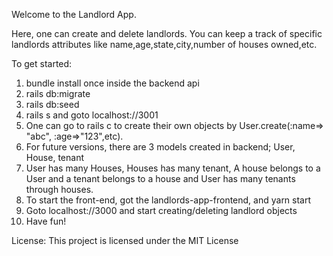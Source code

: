 Welcome to the Landlord App.

Here, one can create and delete landlords. You can keep a track of specific landlords attributes like name,age,state,city,number of houses owned,etc.

To get started:

1. bundle install once inside the backend api
2. rails db:migrate
3. rails db:seed
4. rails s and goto localhost://3001
5. One can go to rails c to create their own objects by User.create(:name=> "abc", :age=>"123",etc).
6. For future versions, there are 3 models created in backend; User, House, tenant
7. User has many Houses, Houses has many tenant, A house belongs to a User and a tenant belongs to a house and User has many tenants through houses.
8. To start the front-end, got the landlords-app-frontend, and yarn start
9. Goto localhost://3000 and start creating/deleting landlord objects
10. Have fun!


License:
This project is licensed under the MIT License
